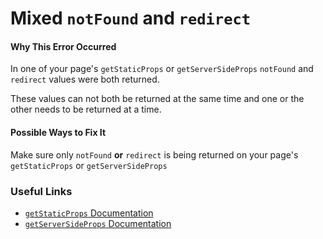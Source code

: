# Mixed `notFound` and `redirect`

#### Why This Error Occurred

In one of your page's `getStaticProps` or `getServerSideProps` `notFound` and `redirect` values were both returned.

These values can not both be returned at the same time and one or the other needs to be returned at a time.

#### Possible Ways to Fix It

Make sure only `notFound` **or** `redirect` is being returned on your page's `getStaticProps` or `getServerSideProps`

### Useful Links

- [`getStaticProps` Documentation](https://nextjs.org/docs/basic-features/data-fetching/get-static-props)
- [`getServerSideProps` Documentation](https://nextjs.org/docs/basic-features/data-fetching/get-server-side-props)


